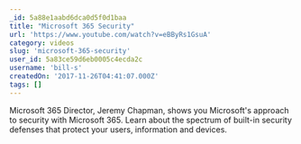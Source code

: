 ```yaml
---
_id: 5a88e1aabd6dca0d5f0d1baa
title: "Microsoft 365 Security"
url: 'https://www.youtube.com/watch?v=eBByRs1GsuA'
category: videos
slug: 'microsoft-365-security'
user_id: 5a83ce59d6eb0005c4ecda2c
username: 'bill-s'
createdOn: '2017-11-26T04:41:07.000Z'
tags: []
---
```


Microsoft 365 Director, Jeremy Chapman, shows you Microsoft's approach to security with Microsoft 365. Learn about the spectrum of built-in security defenses that protect your users, information and devices. 
